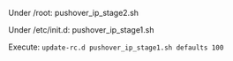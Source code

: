 Under /root:
pushover_ip_stage2.sh

Under /etc/init.d:
pushover_ip_stage1.sh

Execute:
`update-rc.d pushover_ip_stage1.sh defaults 100`

